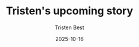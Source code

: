 ---
layout: data_story
title: "Tristen's upcoming story"
author: "Tristen Best"
author_link: "/about.html#tristen"   # optional
date: 2025-10-16
summary: "One-sentence dek that appears under the title."
keywords:
  - Keyword One
  - Keyword Two
dataset_link: "https://example.com/data.csv"   # optional
dataset_label: "Explore the dataset"

permalink: "/data-stories/2025-11-01-example.html"

story_intro:
  paragraphs:
    - >-
      Opening paragraph of the story written in plain markdown. Links like
      [this](https://example.com) are OK.
    - >-
      Add as many paragraphs as you need; each string is processed with
      `markdownify`.
  figures:
    - src: "/assets/images/example/hero-chart.png"
      alt: "Concise alt text for screen readers"
      caption: "Optional caption text."
      img_class: "img-responsive large-img"     # optional
      wrapper_class: "story-figure"             # optional
      enable_popup: true                        # default
      popup_caption: "Text shown in the lightbox"  # optional

story_sections:
  -
    paragraphs:
      - >-
        Body paragraph (markdown supported).
      - >-
        Another paragraph in the same section.
    figures:
      - src: "/assets/images/example/chart-1.png"
        alt: "Description of the data viz"
        caption: "What readers should notice."
  -
    paragraphs:
      - >-
        Second section’s copy.
    figures:
      - src: "/assets/images/example/chart-2.png"
        caption: "Caption text here."
        enable_popup: false  # suppresses the onclick lightbox if you prefer

methodology:
  title: "Methodology"          # optional; defaults to bold text if omitted
  paragraphs:
    - >-
      Describe the data source, filters, and other notes. You can include
      markdown links, e.g. [link](https://example.com).
  dataset: >-
    Dataset: [Full Title](https://example.com/download.zip)
---
